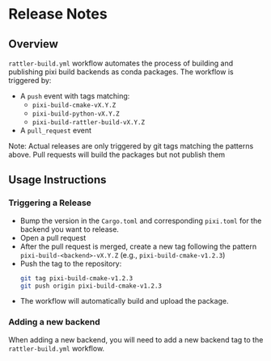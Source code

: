 # Release Notes

## Overview
`rattler-build.yml` workflow automates the process of building and publishing pixi build backends as conda packages.
The workflow is triggered by:

- A `push` event with tags matching:
  - `pixi-build-cmake-vX.Y.Z`
  - `pixi-build-python-vX.Y.Z`
  - `pixi-build-rattler-build-vX.Y.Z`
- A `pull_request` event


Note: Actual releases are only triggered by git tags matching the patterns above.
Pull requests will build the packages but not publish them


## Usage Instructions

### Triggering a Release
- Bump the version in the `Cargo.toml` and corresponding `pixi.toml` for the backend you want to release.
- Open a pull request
- After the pull request is merged, create a new tag following the pattern `pixi-build-<backend>-vX.Y.Z` (e.g., `pixi-build-cmake-v1.2.3`)
- Push the tag to the repository:
   ```sh
   git tag pixi-build-cmake-v1.2.3
   git push origin pixi-build-cmake-v1.2.3
   ```
- The workflow will automatically build and upload the package.

### Adding a new backend
When adding a new backend, you will need to add a new backend tag to the `rattler-build.yml` workflow.

